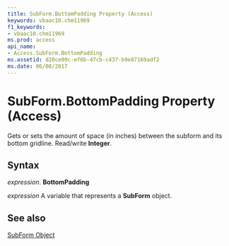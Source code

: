 ```yaml
---
title: SubForm.BottomPadding Property (Access)
keywords: vbaac10.chm11969
f1_keywords:
- vbaac10.chm11969
ms.prod: access
api_name:
- Access.SubForm.BottomPadding
ms.assetid: d20ce09c-ef6b-47cb-c437-b9e87169adf2
ms.date: 06/08/2017
---
```



# SubForm.BottomPadding Property (Access)

Gets or sets the amount of space (in inches) between the subform and its bottom gridline. Read/write  **Integer**.


## Syntax

 _expression_. **BottomPadding**

 _expression_ A variable that represents a **SubForm** object.


## See also


[SubForm Object](Access.SubForm.md)

